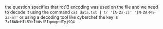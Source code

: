 the question specifies that rot13 encoding was used on the file and we need to decode it using the command `cat data.txt | tr '[A-Za-z]' '[N-ZA-Mn-za-m]'`
or using a decoding tool like cyberchef
the key is `7x16WNeHIi5YkIhWsfFIqoognUTyj9Q4`
